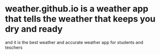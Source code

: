 # weather.github.io is a weather app that tells the weather that keeps you dry and ready
and it is the best weather and accurate weather app for students
and teschers
